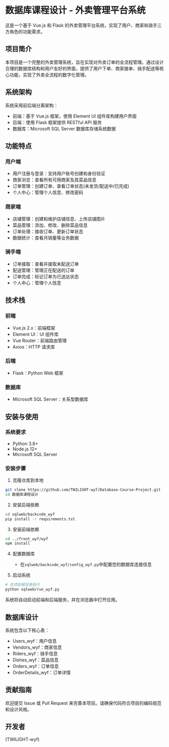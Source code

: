 # 数据库课程设计 - 外卖管理平台系统

这是一个基于 Vue.js 和 Flask 的外卖管理平台系统，实现了用户、商家和骑手三方角色的功能需求。

## 项目简介

本项目是一个完整的外卖管理系统，旨在实现对外卖订单的全流程管理。通过设计合理的数据库结构和用户友好的界面，提供了用户下单、商家接单、骑手配送等核心功能，实现了外卖全流程的数字化管理。

## 系统架构

系统采用前后端分离架构：

- 前端：基于 Vue.js 框架，使用 Element UI 组件库构建用户界面
- 后端：使用 Flask 框架提供 RESTful API 服务
- 数据库：Microsoft SQL Server 数据库存储系统数据


## 功能特点

### 用户端

- 用户注册与登录：支持用户账号创建和身份验证
- 商家浏览：查看所有可用商家及其菜品信息
- 订单管理：创建订单、查看订单状态(未发货/配送中/已完成)
- 个人中心：管理个人信息、修改密码

### 商家端

- 店铺管理：创建和维护店铺信息、上传店铺图片
- 菜品管理：添加、修改、删除菜品信息
- 订单处理：接收订单、更新订单状态
- 数据统计：查看月销量等业务数据

### 骑手端

- 订单接取：查看并接取未配送订单
- 配送管理：管理正在配送的订单
- 订单完成：标记订单为已送达状态
- 个人中心：管理个人信息

## 技术栈

### 前端

- Vue.js 2.x：前端框架
- Element UI：UI 组件库
- Vue Router：前端路由管理
- Axios：HTTP 请求库

### 后端

- Flask：Python Web 框架


### 数据库

- Microsoft SQL Server：关系型数据库

## 安装与使用

### 系统要求

- Python 3.8+
- Node.js 12+
- Microsoft SQL Server


### 安装步骤

1. 克隆仓库到本地

```bash
git clone https://github.com/TWILIGHT-wyf/Database-Course-Project.git
cd 数据库课程设计
```

2. 安装后端依赖

```bash
cd sqlweb/backcode_wyf
pip install -r requirements.txt
```

3. 安装前端依赖

```bash
cd ../front_wyf/wyf
npm install
```

4. 配置数据库

   - 在`sqlweb/backcode_wyf/config_wyf.py`中配置您的数据库连接信息

5. 启动系统

```bash
# 在项目根目录执行
python sqlweb/run_wyf.py
```

系统将自动启动前端和后端服务，并在浏览器中打开应用。

## 数据库设计

系统包含以下核心表：

- Users_wyf：用户信息
- Vendors_wyf：商家信息
- Riders_wyf：骑手信息
- Dishes_wyf：菜品信息
- Orders_wyf：订单信息
- OrderDetails_wyf：订单详情

## 贡献指南

欢迎提交 Issue 或 Pull Request 来完善本项目。请确保代码符合项目的编码规范和设计风格。

## 开发者

 (TWILIGHT-wyf)
